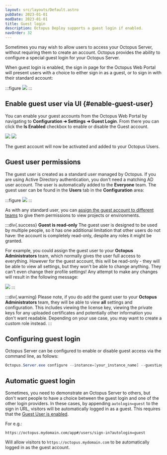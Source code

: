 ```yaml
---
layout: src/layouts/Default.astro
pubDate: 2023-01-01
modDate: 2023-01-01
title: Guest login
description: Octopus Deploy supports a guest login if enabled.
navOrder: 32
---
```


Sometimes you may wish to allow users to access your Octopus Server, without requiring them to create an account. Octopus provides the ability to configure a special guest login for your Octopus Server.

When guest login is enabled, the sign in page for the Octopus Web Portal will present users with a choice to either sign in as a guest, or to sign in with their standard account:

:::figure
![](/docs/img/security/authentication/images/guest.png)
:::

## Enable guest user via UI {#enable-guest-user}

You can enable your guest accounts from the Octopus Web Portal by navigating to **Configuration ➜ Settings ➜ Guest Login**. From there you can click the **Is Enabled** checkbox to enable or disable the Guest account.

![](/docs/img/security/authentication/images/enableguests1.png)
![](/docs/img/security/authentication/images/enableguests2.png)

The guest account will now be activated and added to your Octopus Users.

## Guest user permissions

The guest user is created as a standard user managed by Octopus. If you are using Active Directory authentication, you don't need a matching AD user account. The user is automatically added to the **Everyone** team. The guest user can be found in the **Users** tab in the **Configuration** area:

:::figure
![](/docs/img/security/authentication/images/guestuser.png)
:::

As with any standard user, you can [assign the guest account to different teams](/docs/security/users-and-teams) to give them permissions to view projects or environments.

:::div{.success}
**Guest is read-only**
The guest user is designed to be used by multiple people, so it has one additional limitation that other users do not have: the account is completely read-only, despite any roles it might be granted.

For example, you could assign the guest user to your **Octopus Administrators** team, which normally gives the user full access to everything. However for the guest account, this will be read-only - they will be able to view all settings, but they won't be able to change anything. They can't even change their profile settings! Any attempt to make any changes will result in the following message:

![](/docs/img/security/authentication/images/guestuserpermissions.png)
:::

:::div{.warning}
Please note, if you do add the guest user to your **Octopus Administrators** team, they will be able to view **all** settings and configuration. This includes viewing the license key, viewing the private keys for any uploaded certificates and potentially other information you don't want readable. Depending on your use case, you may want to create a custom role instead.
:::

## Configuring guest login

Octopus Server can be configured to enable or disable guest access via the command line, as follows:

```powershell
Octopus.Server.exe configure --instance=[your_instance_name] --guestLoginEnabled=true
```

## Automatic guest login

Sometimes, you need to demonstrate an Octopus Server to others, but don't want people to have a choice between the guest login and one of the other login providers. In these cases, by appending `autologin=guest` to the sign in URL, visitors will be automatically logged in as a guest. This requires that the [Guest User is enabled](#enable-guest-user).

For e.g.:

```text
https://octopus.mydomain.com/app#/users/sign-in?autologin=guest
```

Will allow visitors to `https://octopus.mydomain.com` to be automatically logged in as the guest account.
